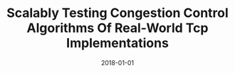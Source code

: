 ---
title: "Scalably Testing Congestion Control Algorithms Of Real-World Tcp Implementations"
date: 2018-01-01
venue: "2018 IEEE International Conference on Communications, ICC 2018, Kansas City, MO, USA, May 20-24, 2018"
paperurl: https://doi.org/10.1109/ICC.2018.8422949
authors: "Wei Sun, Lisong Xu and Sebastian G Elbaum"
awards: ""
---